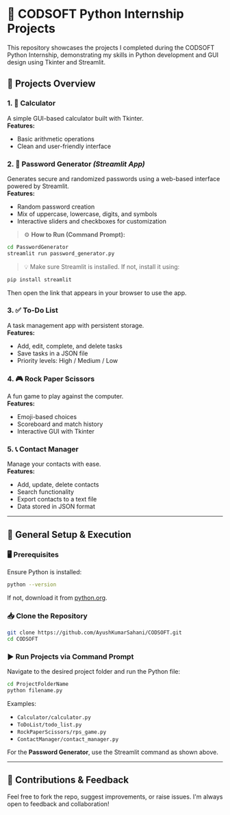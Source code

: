 # 🔧 CODSOFT Python Internship Projects

This repository showcases the projects I completed during the CODSOFT Python Internship, demonstrating my skills in Python development and GUI design using Tkinter and Streamlit.

## 📁 Projects Overview

### 1. 🧮 Calculator  
A simple GUI-based calculator built with Tkinter.  
**Features:**  
- Basic arithmetic operations  
- Clean and user-friendly interface  

### 2. 🔐 Password Generator *(Streamlit App)*  
Generates secure and randomized passwords using a web-based interface powered by Streamlit.  
**Features:**  
- Random password creation  
- Mix of uppercase, lowercase, digits, and symbols  
- Interactive sliders and checkboxes for customization  

> ⚙️ **How to Run (Command Prompt):**

```bash
cd PasswordGenerator
streamlit run password_generator.py
```

> 💡 Make sure Streamlit is installed. If not, install it using:

```bash
pip install streamlit
```

Then open the link that appears in your browser to use the app.

### 3. ✅ To-Do List  
A task management app with persistent storage.  
**Features:**  
- Add, edit, complete, and delete tasks  
- Save tasks in a JSON file  
- Priority levels: High / Medium / Low  

### 4. 🎮 Rock Paper Scissors  
A fun game to play against the computer.  
**Features:**  
- Emoji-based choices  
- Scoreboard and match history  
- Interactive GUI with Tkinter  

### 5. 📞 Contact Manager  
Manage your contacts with ease.  
**Features:**  
- Add, update, delete contacts  
- Search functionality  
- Export contacts to a text file  
- Data stored in JSON format  

---

## 🚀 General Setup & Execution

### 🖥️ Prerequisites  
Ensure Python is installed:

```bash
python --version
```

If not, download it from [python.org](https://www.python.org/downloads/).

### 📥 Clone the Repository

```bash
git clone https://github.com/AyushKumarSahani/CODSOFT.git
cd CODSOFT
```

### ▶️ Run Projects via Command Prompt

Navigate to the desired project folder and run the Python file:

```bash
cd ProjectFolderName
python filename.py
```

Examples:
- `Calculator/calculator.py`
- `ToDoList/todo_list.py`
- `RockPaperScissors/rps_game.py`
- `ContactManager/contact_manager.py`

For the **Password Generator**, use the Streamlit command as shown above.

---

## 🙌 Contributions & Feedback  
Feel free to fork the repo, suggest improvements, or raise issues. I'm always open to feedback and collaboration!
